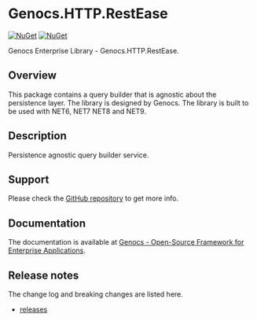 # Genocs.HTTP.RestEase

[![NuGet](https://img.shields.io/nuget/v/Genocs.HTTP.RestEase.svg)](https://www.nuget.org/packages/Genocs.HTTP.RestEase/)
[![NuGet](https://img.shields.io/nuget/dt/Genocs.HTTP.RestEase.svg)](https://www.nuget.org/packages/Genocs.HTTP.RestEase/)

Genocs Enterprise Library - Genocs.HTTP.RestEase.


## Overview

This package contains a query builder that is agnostic about the persistence layer. The library is designed by Genocs.
The library is built to be used with NET6, NET7 NET8 and NET9.

## Description

Persistence agnostic query builder service.


## Support

Please check the [GitHub repository](https://github.com/Genocs/genocs-library) to get more info.

## Documentation
The documentation is available at [Genocs - Open-Source Framework for Enterprise Applications](https://genocs-blog.netlify.app/).

## Release notes

The change log and breaking changes are listed here.

- [releases](https://github.com/Genocs/genocs-library/releases)